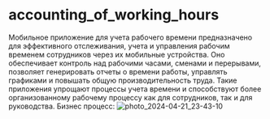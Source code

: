 # accounting_of_working_hours
Мобильное приложение для учета рабочего времени предназначено для эффективного отслеживания, учета и управления рабочим временем сотрудников через их мобильные устройства. Оно обеспечивает контроль над рабочими часами, сменами и перерывами, позволяет генерировать отчеты о времени работы, управлять графиками и повышать общую производительность труда. Такие приложения упрощают процессы учета времени и способствуют более организованному рабочему процессу как для сотрудников, так и для руководства.
Бизнес процесс:
![photo_2024-04-21_23-43-10](https://github.com/AlexandraBelyakova18/accounting_of_working_hours/assets/165970848/1aa34cd4-6dca-43ac-929a-b0bf0b83c9ea)


